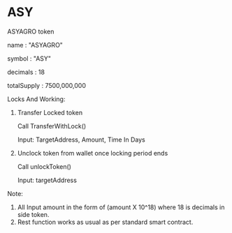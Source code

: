 # ASY
ASYAGRO token

name : "ASYAGRO"

symbol : "ASY"

decimals : 18

totalSupply : 7500,000,000


Locks And Working:

1.	Transfer Locked token

	Call TransferWithLock()

	Input: TargetAddress, Amount, Time In Days

2.	Unclock token from wallet once locking period ends

	Call unlockToken()

	Input: targetAddress

Note: 
1.	All Input amount in the form of (amount X 10^18) where 18 is decimals in side token.
2.	Rest function works as usual as per standard smart contract.

	


